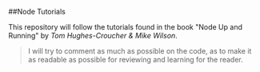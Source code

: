 ##Node Tutorials

This repository will follow the tutorials found in the book "Node Up and Running" by *Tom Hughes-Croucher & Mike Wilson*.

>I will try to comment as much as possible on the code, as to make it as readable as possible for reviewing and learning for the reader.
